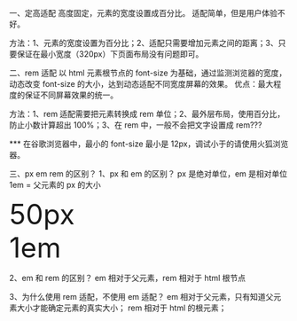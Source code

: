 一、定高适配
高度固定，元素的宽度设置成百分比。
适配简单，但是用户体验不好。

方法：1、元素的宽度设置为百分比；2、适配只需要增加元素之间的距离；3、只要保证在最小宽度（320px）下页面布局没有问题即可。

二、rem 适配
以 html 元素根节点的 font-size 为基础，通过监测浏览器的宽度，动态改变 font-size 的大小，达到动态适配不同宽度屏幕的效果。
优点：最大程度的保证不同屏幕效果的统一。

方法：1、rem 适配需要把元素转换成 rem 单位；2、最外层布局，使用百分比，防止小数计算超出 100%；3、在 rem 中，一般不会把文字设置成 rem???

\*\*\* 在谷歌浏览器中，最小的 font-size 最小是 12px，调试小于的请使用火狐浏览器。

三、px em rem 的区别？
1、px 和 em 的区别？
px 是绝对单位，em 是相对单位
1em = 父元素的 px 的大小

 <div style="font-size: 50px;">
 50px
 <div style="font-size: 1em;">1em</div>
 </div>

2、em 和 rem 的区别？
em 相对于父元素，rem 相对于 html 根节点

3、为什么使用 rem 适配，不使用 em 适配？
em 相对于父元素，只有知道父元素大小才能确定元素的真实大小；
rem 相对于 html 的根元素；
